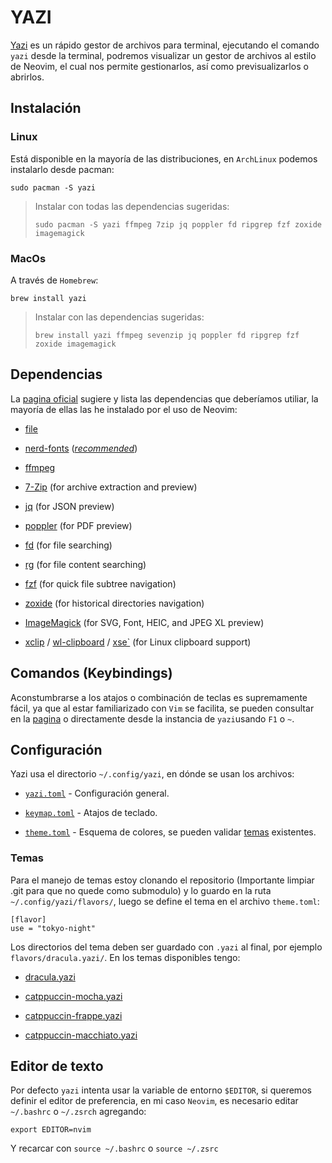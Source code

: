 # YAZI

[Yazi](https://yazi-rs.github.io/) es un rápido gestor de archivos para terminal, ejecutando el comando `yazi` desde la terminal, podremos visualizar un gestor de archivos al estilo de Neovim, el cual nos permite gestionarlos, así como previsualizarlos o abrirlos.

## Instalación

### Linux

Está disponible en la mayoría de las distribuciones, en `ArchLinux` podemos instalarlo desde pacman:

```shell
sudo pacman -S yazi
```

> Instalar con todas las dependencias sugeridas:
> 
> ```shell
> sudo pacman -S yazi ffmpeg 7zip jq poppler fd ripgrep fzf zoxide imagemagick
> ```

### MacOs

A través de `Homebrew`:

```shell
brew install yazi
```

> Instalar con las dependencias sugeridas:
> 
> ```shell
> brew install yazi ffmpeg sevenzip jq poppler fd ripgrep fzf zoxide imagemagick
> ```

## Dependencias

La [pagina oficial](https://yazi-rs.github.io/docs/installation) sugiere y lista las dependencias que deberíamos utiliar, la mayoría de ellas las he instalado por el uso de Neovim:

- [file](https://github.com/file/file)

- [nerd-fonts](https://www.nerdfonts.com/) ([*recommended*](https://yazi-rs.github.io/docs/faq#dont-like-nerd-fonts))

- [ffmpeg](https://www.ffmpeg.org/)

- [7-Zip](https://www.7-zip.org/) (for archive extraction and preview)

- [jq](https://jqlang.github.io/jq/) (for JSON preview)

- [poppler](https://poppler.freedesktop.org/) (for PDF preview)

- [fd](https://github.com/sharkdp/fd) (for file searching)

- [rg](https://github.com/BurntSushi/ripgrep) (for file content searching)

- [fzf](https://github.com/junegunn/fzf) (for quick file subtree navigation)

- [zoxide](https://github.com/ajeetdsouza/zoxide) (for historical directories navigation)

- [ImageMagick](https://imagemagick.org/) (for SVG, Font, HEIC, and JPEG XL preview)

- [xclip](https://github.com/astrand/xclip) / [wl-clipboard](https://github.com/bugaevc/wl-clipboard) / [xse`](https://github.com/kfish/xsel) (for Linux clipboard support)

## Comandos (Keybindings)

Aconstumbrarse a los atajos o combinación de teclas es supremamente fácil, ya que al estar familiarizado con `Vim` se facilita, se pueden consultar en la [pagina](https://yazi-rs.github.io/docs/quick-start#keybindings) o directamente desde la instancia de `yazi`usando `F1` o `~`.

## Configuración

Yazi usa el directorio `~/.config/yazi`, en dónde se usan los archivos:

- [`yazi.toml`](https://yazi-rs.github.io/docs/configuration/yazi) - Configuración general.

- [`keymap.toml`](https://yazi-rs.github.io/docs/configuration/keymap) - Atajos de teclado.

- [`theme.toml`](https://yazi-rs.github.io/docs/configuration/theme) - Esquema de colores, se pueden validar [temas](https://github.com/yazi-rs/flavors) existentes.

### Temas

Para el manejo de temas estoy clonando el repositorio (Importante limpiar .git para que no quede como submodulo) y lo guardo en la ruta `~/.config/yazi/flavors/`, luego se define el tema en el archivo `theme.toml`:

```vim
[flavor]
use = "tokyo-night"
```

Los directorios del tema deben ser guardado con `.yazi` al final, por ejemplo `flavors/dracula.yazi/`. En los temas disponibles tengo:

- [dracula.yazi](https://github.com/yazi-rs/flavors/blob/main/dracula.yazi)

- [catppuccin-mocha.yazi](https://github.com/yazi-rs/flavors/blob/main/catppuccin-mocha.yazi)

- [catppuccin-frappe.yazi](https://github.com/yazi-rs/flavors/blob/main/catppuccin-frappe.yazi)

- [catppuccin-macchiato.yazi](https://github.com/yazi-rs/flavors/blob/main/catppuccin-macchiato.yazi)

## Editor de texto

Por defecto `yazi` intenta usar la variable de entorno `$EDITOR`, si queremos definir el editor de preferencia, en mi caso `Neovim`, es necesario editar `~/.bashrc` o `~/.zsrch` agregando:

```vim
export EDITOR=nvim
```

Y recarcar con `source ~/.bashrc` o `source ~/.zsrc`
